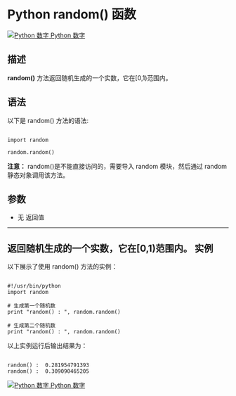 Python  random() 函数
===================

 [![Python 数字](../images/up.gif)
 Python 数字](python-numbers.html)


  描述
--

  **random()** 方法返回随机生成的一个实数，它在[0,1)范围内。

 语法
--

 以下是 random() 方法的语法:


```

import random

random.random()

```

 **注意：** random()是不能直接访问的，需要导入 random 模块，然后通过 random 静态对象调用该方法。

  参数
--

  *  无
   返回值
---

 返回随机生成的一个实数，它在[0,1)范围内。  实例
--

  以下展示了使用 random() 方法的实例：


```

#!/usr/bin/python
import random

# 生成第一个随机数
print "random() : ", random.random()

# 生成第二个随机数
print "random() : ", random.random()

```

  以上实例运行后输出结果为：


```

random() :  0.281954791393
random() :  0.309090465205

```

 [![Python 数字](../images/up.gif)
 Python 数字](python-numbers.html)
